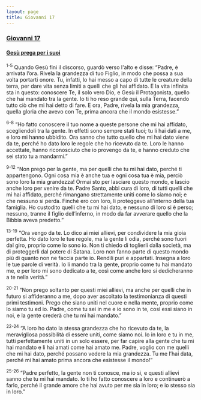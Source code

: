 ```yaml
---
layout: page
title: Giovanni 17
---
```


### <a href="" id="giovanni_17">Giovanni 17</a>

#### <a href="" id="gesu_prega_per_i_suoi">Gesù prega per i suoi</a>

<sup>1-5</sup> Quando Gesù finì il discorso, guardò verso l'alto e disse: “Padre, è arrivata l’ora. Rivela la grandezza di tuo Figlio, in modo che possa a sua volta portarti onore. Tu, infatti, lo hai messo a capo di tutte le creature della terra, per dare vita senza limiti a quelli che gli hai affidato. E la vita infinita sta in questo: conoscere Te, il solo vero Dio, e Gesù il Protagonista, quello che hai mandato tra la gente. Io ti ho reso grande qui, sulla Terra, facendo tutto ciò che mi hai detto di fare. E ora, Padre, rivela la mia grandezza, quella gloria che avevo con Te, prima ancora che il mondo esistesse.”

<sup>6-8</sup> “Ho fatto conoscere il tuo nome a queste persone che mi hai affidato, scegliendoli tra la gente. In effetti sono sempre stati tuoi; tu li hai dati a me, e loro mi hanno ubbidito. Ora sanno che tutto quello che mi hai dato viene da te, perché ho dato loro le regole che ho ricevuto da te. Loro le hanno accettate, hanno riconosciuto che io provengo da te, e hanno creduto che sei stato tu a mandarmi.”

<sup>9-12</sup> “Non prego per la gente, ma per quelli che tu mi hai dato, perché ti appartengono. Ogni cosa mia è anche tua e ogni cosa tua è mia, perciò sono loro la mia grandezza! Ormai sto per lasciare questo mondo, e lascio anche loro per venire da te. Padre Santo, abbi cura di loro, di tutti quelli che mi hai affidato, perché rimangano strettamente uniti come lo siamo noi; e che nessuno si perda. Finché ero con loro, li proteggevo all'interno della tua famiglia. Ho custodito quelli che tu mi hai dato, e nessuno di loro si è perso; nessuno, tranne il figlio dell’inferno, in modo da far avverare quello che la Bibbia aveva predetto.”

<sup>13-19</sup> “Ora vengo da te. Lo dico ai miei allievi, per condividere la mia gioia perfetta. Ho dato loro le tue regole, ma la gente li odia, perché sono fuori dal giro, proprio come lo sono io. Non ti chiedo di toglierli dalla società, ma di proteggerli dal potere di Satana. Loro non fanno parte di questo mondo più di quanto non ne faccia parte io. Rendili puri e appartati. Insegna a loro le tue parole di verità. Io li mando tra la gente, proprio come tu hai mandato me, e per loro mi sono dedicato a te, così come anche loro si dedicheranno a te nella verità.”

<sup>20-21</sup> “Non prego soltanto per questi miei allievi, ma anche per quelli che in futuro si affideranno a me, dopo aver ascoltato la testimonianza di questi primi testimoni. Prego che siano uniti nel cuore e nella mente, proprio come lo siamo tu ed io. Padre, come tu sei in me e io sono in te, così essi siano in noi, e la gente crederà che tu mi hai mandato.”

<sup>22-24</sup> “A loro ho dato la stessa grandezza che ho ricevuto da te, la meravigliosa possibilità di essere uniti, come siamo noi. Io in loro e tu in me, tutti perfettamente uniti in un solo essere, per far capire alla gente che tu mi hai mandato e li hai amati come hai amato me. Padre, voglio con me quelli che mi hai dato, perché possano vedere la mia grandezza. Tu me l’hai data, perché mi hai amato prima ancora che esistesse il mondo!”

<sup>25-26</sup> “Padre perfetto, la gente non ti conosce, ma io sì, e questi allievi sanno che tu mi hai mandato. Io ti ho fatto conoscere a loro e continuerò a farlo, perché il grande amore che hai avuto per me sia in loro; e io stesso sia in loro.”


